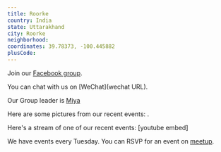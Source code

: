 ```yaml
---
title: Roorke
country: India
state: Uttarakhand
city: Roorke
neighborhood: 
coordinates: 39.78373, -100.445882
plusCode:
---
```

Join our [Facebook group](https://www.facebook.com/groups/542330719257663).

You can chat with us on [WeChat](wechat URL).

Our Group leader is [Miya](freecodecamp.org/miya)

Here are some pictures from our recent events:
![]().

Here's a stream of one of our recent events:
[youtube embed]

We have events every Tuesday. You can RSVP for an event on [meetup](meetupurl).
